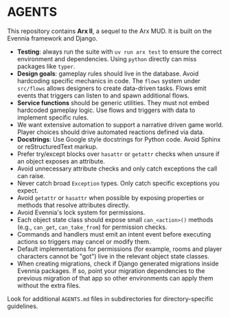 # AGENTS

This repository contains **Arx II**, a sequel to the Arx MUD. It is built on the Evennia framework and Django.

- **Testing**: always run the suite with `uv run arx test` to ensure the correct environment and dependencies. Using `python` directly can miss packages like `typer`.
- **Design goals**: gameplay rules should live in the database. Avoid hardcoding specific mechanics in code. The `flows` system under `src/flows` allows designers to create data-driven tasks. Flows emit events that triggers can listen to and spawn additional flows.
- **Service functions** should be generic utilities. They must not embed hardcoded gameplay logic. Use flows and triggers with data to implement specific rules.
- We want extensive automation to support a narrative driven game world. Player choices should drive automated reactions defined via data.
- **Docstrings**: Use Google style docstrings for Python code. Avoid Sphinx or reStructuredText markup.
- Prefer try/except blocks over `hasattr` or `getattr` checks when unsure if an object exposes an attribute.
- Avoid unnecessary attribute checks and only catch exceptions the call can raise.
- Never catch broad ``Exception`` types. Only catch specific exceptions you expect.
- Avoid ``getattr`` or ``hasattr`` when possible by exposing properties or methods that resolve attributes directly.
- Avoid Evennia's lock system for permissions.
- Each object state class should expose small `can_<action>()` methods (e.g., `can_get`, `can_take_from`) for permission checks.
- Commands and handlers must emit an intent event before executing actions so triggers may cancel or modify them.
- Default implementations for permissions (for example, rooms and player characters cannot be "got") live in the relevant object state classes.
- When creating migrations, check if Django generated migrations inside Evennia
  packages. If so, point your migration dependencies to the previous migration
  of that app so other environments can apply them without the extra files.

Look for additional `AGENTS.md` files in subdirectories for directory-specific guidelines.
